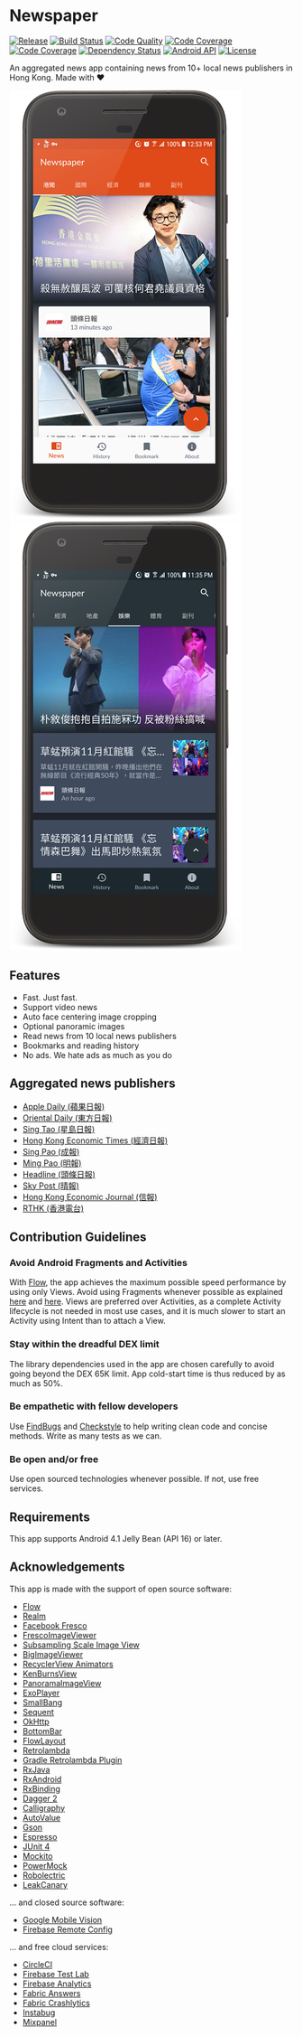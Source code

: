Newspaper
=========

[![Release](https://img.shields.io/github/release/ayltai/Newspaper.svg?label=release&maxAge=1800)](https://1026-77390316-gh.circle-artifacts.com/0/apk/mobile-release.apk) [![Build Status](https://circleci.com/gh/ayltai/Newspaper.svg?style=shield)](https://circleci.com/gh/ayltai/Newspaper) [![Code Quality](https://api.codacy.com/project/badge/Grade/89d745ac9331474e9cf9f3203782a72f)](https://www.codacy.com/app/ayltai/Newspaper?utm_source=github.com&amp;utm_medium=referral&amp;utm_content=ayltai/Newspaper&amp;utm_campaign=Badge_Grade) [![Code Coverage](https://api.codacy.com/project/badge/Coverage/89d745ac9331474e9cf9f3203782a72f)](https://www.codacy.com/app/ayltai/Newspaper?utm_source=github.com&amp;utm_medium=referral&amp;utm_content=ayltai/Newspaper&amp;utm_campaign=Badge_Coverage) [![Code Coverage](https://codecov.io/gh/ayltai/Newspaper/branch/master/graph/badge.svg)](https://codecov.io/gh/ayltai/Newspaper) [![Dependency Status](https://www.versioneye.com/user/projects/59d118a0368b0865338c52b0/badge.svg?style=shield)](https://www.versioneye.com/user/projects/59d118a0368b0865338c52b0) [![Android API](https://img.shields.io/badge/API-16%2B-blue.svg?style=flat&label=API&maxAge=300)](https://www.android.com/history/) [![License](https://img.shields.io/badge/License-apache%202.0-blue.svg?label=license&maxAge=1800)](https://github.com/ayltai/Newspaper/blob/master/LICENSE)

An aggregated news app containing news from 10+ local news publishers in Hong Kong. Made with ❤

![Screenshot (Compact)](design/screenshot_cozy_framed.png "Screenshot (Cozy)")  ![Screenshot (Dark)](design/screenshot_dark_framed.png "Screenshot (Dark)")

## Features
* Fast. Just fast.
* Support video news
* Auto face centering image cropping
* Optional panoramic images
* Read news from 10 local news publishers
* Bookmarks and reading history
* No ads. We hate ads as much as you do

## Aggregated news publishers
* [Apple Daily (蘋果日報)](http://hk.apple.nextmedia.com)
* [Oriental Daily (東方日報)](http://orientaldaily.on.cc)
* [Sing Tao (星島日報)](http://std.stheadline.com)
* [Hong Kong Economic Times (經濟日報)](http://www.hket.com)
* [Sing Pao (成報)](https://www.singpao.com.hk)
* [Ming Pao (明報)](http://www.mingpao.com)
* [Headline (頭條日報)](http://hd.stheadline.com)
* [Sky Post (晴報)](skypost.ulifestyle.com.hk)
* [Hong Kong Economic Journal (信報)](http://www.hkej.com)
* [RTHK (香港電台)](http://news.rthk.hk)

## Contribution Guidelines

### Avoid Android Fragments and Activities
With [Flow](https://github.com/square/flow), the app achieves the maximum possible speed performance by using only Views. Avoid using Fragments whenever possible as explained [here](https://medium.com/square-corner-blog/advocating-against-android-fragments-81fd0b462c97) and [here](https://github.com/futurice/android-best-practices#activities-and-fragments). Views are preferred over Activities, as a complete Activity lifecycle is not needed in most use cases, and it is much slower to start an Activity using Intent than to attach a View.

### Stay within the dreadful DEX limit
The library dependencies used in the app are chosen carefully to avoid going beyond the DEX 65K limit. App cold-start time is thus reduced by as much as 50%.

### Be empathetic with fellow developers
Use [FindBugs](http://findbugs.sourceforge.net/) and [Checkstyle](http://checkstyle.sourceforge.net/) to help writing clean code and concise methods. Write as many tests as we can.

### Be open and/or free
Use open sourced technologies whenever possible. If not, use free services.

## Requirements
This app supports Android 4.1 Jelly Bean (API 16) or later.

## Acknowledgements
This app is made with the support of open source software:

* [Flow](https://github.com/square/flow)
* [Realm](https://realm.io/news/realm-for-android)
* [Facebook Fresco](https://github.com/facebook/fresco)
* [FrescoImageViewer](https://github.com/stfalcon-studio/FrescoImageViewer)
* [Subsampling Scale Image View](https://github.com/davemorrissey/subsampling-scale-image-view)
* [BigImageViewer](https://github.com/Piasy/BigImageViewer)
* [RecyclerView Animators](https://github.com/wasabeef/recyclerview-animators)
* [KenBurnsView](https://github.com/flavioarfaria/KenBurnsView)
* [PanoramaImageView](https://github.com/gjiazhe/PanoramaImageView)
* [ExoPlayer](https://github.com/google/ExoPlayer)
* [SmallBang](https://github.com/hanks-zyh/SmallBang)
* [Sequent](https://github.com/fujiyuu75/Sequent)
* [OkHttp](https://github.com/square/okhttp)
* [BottomBar](https://github.com/roughike/BottomBar)
* [FlowLayout](https://github.com/nex3z/FlowLayout)
* [Retrolambda](https://github.com/orfjackal/retrolambda)
* [Gradle Retrolambda Plugin](https://github.com/evant/gradle-retrolambda)
* [RxJava](https://github.com/ReactiveX/RxJava)
* [RxAndroid](https://github.com/ReactiveX/RxAndroid)
* [RxBinding](https://github.com/JakeWharton/RxBinding)
* [Dagger 2](https://google.github.io/dagger)
* [Calligraphy](https://github.com/InflationX/Calligraphy)
* [AutoValue](https://github.com/google/auto/tree/master/value)
* [Gson](https://github.com/google/gson)
* [Espresso](https://google.github.io/android-testing-support-library)
* [JUnit 4](https://github.com/junit-team/junit4)
* [Mockito](https://github.com/mockito/mockito)
* [PowerMock](https://github.com/powermock/powermock)
* [Robolectric](http://robolectric.org)
* [LeakCanary](https://github.com/square/leakcanary)

… and closed source software:

* [Google Mobile Vision](https://developers.google.com/vision/face-detection-concepts)
* [Firebase Remote Config](https://firebase.google.com/docs/remote-config)

… and free cloud services:

* [CircleCI](https://circleci.com)
* [Firebase Test Lab](https://firebase.google.com/docs/test-lab)
* [Firebase Analytics](https://firebase.google.com/docs/analytics)
* [Fabric Answers](https://answers.io)
* [Fabric Crashlytics](https://fabric.io/kits/android/crashlytics)
* [Instabug](https://instabug.com)
* [Mixpanel](https://mixpanel.com)

